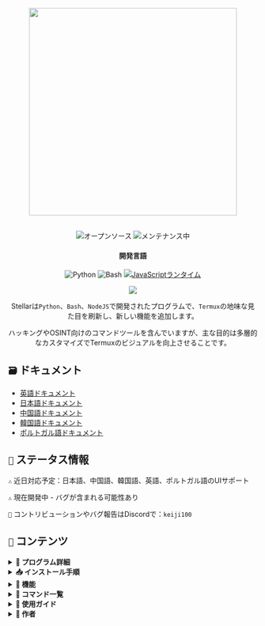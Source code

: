 <p align="center"> <kbd> <img src="https://i.pinimg.com/originals/02/87/d3/0287d3ba8b3330fca99f69e2001d3168.gif?semt=ais_hybrid&w=740" width="420"> </kbd><br><br>

<div align="center">

![オープンソース](https://img.shields.io/badge/オープンソース-3DA639?style=for-the-badge&logo=open-source-initiative&logoColor=white) ![メンテナンス中](https://img.shields.io/badge/メンテナンス中(はい)-2ea44f?style=for-the-badge)

<h4>開発言語</h4>

![Python](https://img.shields.io/badge/Python-3776AB?style=for-the-badge&logo=python&logoColor=white)
![Bash](https://img.shields.io/badge/Shellスクリプト-121011?style=for-the-badge&logo=gnu-bash&logoColor=white)
[![JavaScriptランタイム](https://img.shields.io/badge/JavaScriptランタイム-Node.js-yellow?style=for-the-badge&logo=javascript&logoColor=white&color=f7df1e&labelColor=000000)](https://nodejs.org/)

</div>

<div align="center">
    <img src="https://img.shields.io/badge/Stellar-6C00FF?style=for-the-badge&logo=stellar&logoColor=white&labelColor=121212"><br>
    <strong></strong>
</div>

<div align="center">

Stellarは`Python`、`Bash`、`NodeJS`で開発されたプログラムで、`Termux`の地味な見た目を刷新し、新しい機能を追加します。

ハッキングやOSINT向けのコマンドツールを含んでいますが、主な目的は多層的なカスタマイズでTermuxのビジュアルを向上させることです。

</div>

## `🗃️` ドキュメント 

- [英語ドキュメント](https://github.com/Keiji821/Stellar/blob/master/docs/README_English.md)
- [日本語ドキュメント](https://github.com/Keiji821/Stellar/blob/master/docs/README_Japanese.md)
- [中国語ドキュメント](https://github.com/Keiji821/Stellar/blob/master/docs/README_Chinese.md)
- [韓国語ドキュメント](https://github.com/Keiji821/Stellar/blob/master/docs/README_Korean.md)
- [ポルトガル語ドキュメント](https://github.com/Keiji821/Stellar/blob/master/docs/README_Portuguese.md)

## `📄` ステータス情報

`⚠️` 近日対応予定：日本語、中国語、韓国語、英語、ポルトガル語のUIサポート

`⚠️` 現在開発中 - バグが含まれる可能性あり

`📌` コントリビューションやバグ報告はDiscordで：`keiji100`

## `📜` コンテンツ

<details>
<summary><b>📑 プログラム詳細</b></summary>

```shell
プログラム名: Stellar
作成日: 2024/06/01
バージョン: v0.0.0 (開発中)
サイズ: 17MB
対応言語: スペイン語のみ
開発者: Keiji821
```
</details>

<details>
<summary><b>📥 インストール手順</b></summary>

以下のコマンドを順に実行:

```shell
pkg update && pkg upgrade
```

```shell
pkg install git -y
```

```shell
git clone https://github.com/Keiji821/Stellar
```

```shell
cd Stellar
```

```shell
bash install.sh
```

`bash install.sh`実行後、インストールシステムが起動します。安定したインターネット接続が必要です。インストール後Termuxが再起動します - `TOR`機能を正しく動作させるため完全に終了することを推奨します。

</details>

<details>
<summary><b>🧩 機能</b></summary>

Stellarは`Zsh`に依存せず`Bash`の機能を最大限活用：

> 主要機能
```shell
• カスタマイズ可能なバナー/背景色
• デバイス情報パネル
• TORセキュリティ層
• Termux背景色カスタマイズ
• 基本ユーティリティコマンド
• 強化版termux-properties
• ネイティブcommand-not-foundハンドラー
• 指紋認証ロック画面
• Termux-API統合
• Termux-X11環境変数
```

> APT依存関係
```shell
• python
• cloudflared 
• tor
• nmap
• exiftool
• nodejs
• termux-api
• dnsutils
• lsd
• x11-repo
• termux-x11-nightly
• root-repo
```

> PIP依存関係
```shell   
• beautifulsoup4
• pyfiglet
• phonenumbers
• psutil
• PySocks
• requests
• rich
• "rich[jupyter]"
• lolcat
• discord
• fake_useragent
• pycryptodome
```
</details>

<details>
<summary><b>📀 コマンド一覧</b></summary>

> **🔧 システム**  
```bash
reload       │ バナーシステム再読み込み  
user-config  │ カスタマイズセンター
my           │ Stellarプロファイル表示
uninstall    │ 完全アンインストール  
update       │ GitHubから更新  
bash         │ ターミナルセッション再起動   
reset        │ デフォルト状態に復元
delete       | rm -rf ショートカット
move         | mv ショートカット
copy         | cp ショートカット
x11          | termux-x11 :0 & export DISPLAY=:0 ショートカット
```

> **🛠️ ユーティリティ**  
```bash
ia           │ 無料API AIサービス  
ia-image     │ AI画像生成  
traductor    │ リアルタイム翻訳  
myip         │ 公開IP確認  
passwordgen  │ 安全なパスワード生成  
encrypt-file │ ファイル暗号化  
```

> **🌐 OSINT**  
```bash
ipinfo       │ IP情報分析  
urlinfo      │ URL解析  
userfinder   │ クロスプラットフォームユーザー検索  
phoneinfo    │ 電話番号調査  
metadatainfo │ ファイルメタデータ抽出  
emailsearch  │ メール検索  
```

> **📱 Discord**  
```bash
userinfo           │ ユーザー情報(ID)  
serverinfo         │ サーバー情報(ID)  
searchinvites      │ 招待リンク検索  
inviteinfo         │ 招待分析  
role-mapper        │ ロール権限マッピング  
mutual-servers     │ 共通サーバー  
webhook-mass-spam  │ Webhookスパム  
mass-delete-channels │ チャンネル一括削除  
```

> **📸 Instagram**  
```bash
profileinfo  │ プロフィールメタデータ  
```

> **⚡ ペネトレーションテスト**  
```bash
ddos        │ DDoS攻撃(IP+ポート)  
tunnel      │ 訪問者IP取得  
```
</details>

<details>
<summary><b>📄 使用ガイド</b></summary>

インストール後、`user-config`で以下をカスタマイズ可能:
- バナーASCIIアート
- カラースキーム
- ターミナル背景（ライト/ダークモード）
- その他ビジュアル要素

インタラクティブなカスタマイズウィザードを提供
</details>

<details>
<summary><b>🌹 作者</b></summary>

```diff
+ Keiji821 (リード開発者)
```

##### コラボレーション/相談

<p align="left">
  <a href="https://discord.com/users/983476283491110932">
<img src="https://img.shields.io/badge/Discord-Keiji-%235865F2?style=for-the-badge&logo=discord&logoColor=white">
  </a>
</p>

##### `❤️` 寄付

プロジェクトを支援したい場合:

[![Binance寄付](https://img.shields.io/badge/Binance%20Pay-F0B90B?style=for-the-badge&logo=binance&logoColor=white&label=寄付&labelColor=black&message=763579717)](https://pay.binance.com/en)

[![PayPal寄付](https://img.shields.io/badge/PayPal-00457C?style=for-the-badge&logo=paypal&logoColor=white&label=寄付&labelColor=003087&message=felixdppdcg69@gmail.com)](https://paypal.me/felixdppdcg69)
</details>